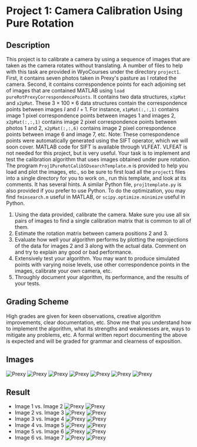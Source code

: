 # Project 1: Camera Calibration Using Pure Rotation

## Description

This project is to calibrate a camera by using  a sequence of images that are taken as the camera rotates without translating. A number of files to help with this task are provided in WyoCourses under the directory `project1`. First, it contains seven photos taken in Prexy's pasture as I rotated the  camera. Second, it contains correspondence points for each adjoining set of images that  are contained MATLAB using `load pureRotPrexyCorrespondencePoints`. It contains two data structures, `x1pMat` and `x2pMat`. These $3 \times 100 \times 6$ data structures contain the correspondence points between images $I$ and $I + 1$. For instance, `x1pMat(:,:,1)` contains image $1$ pixel correspondence points between images $1$ and images $2$, `x2pMat(:,:,1)` contains image 2 pixel correspondence points between photos 1 and 2, `x2pMat(:,:,6)` contains image 2 pixel correspondence points between image 6 and image 7, etc. Note: These correspondence points were automatically generated using the SIFT operator, which we will soon cover. MATLAB code for SIFT is available through VLFEAT. VLFEAT is not needed for this project, but is very useful. Your task is to implement and test   the calibration algorithm that uses images obtained under pure rotation. The program `Proj1PureRotCalib5DsearchTemplate.m` is provided to help you load and plot the images, etc., so be sure to first load all the `project1` files into a single directory for you to work on., run this template, and look at its comments. It has several hints. A similar Python file, `proj1template.py` is also provided if you prefer to use Python. To do the optimization, you may find `fminsearch.m` useful in MATLAB, or `scipy.optimize.minimize` useful in Python.

1. Using the data provided, calibrate the camera. Make sure you use all six pairs of images to find a single calibration matrix that is common to all of them.
2. Estimate the rotation matrix between camera positions 2 and 3.
3. Evaluate how well your algorithm performs by plotting the reprojections of the data for images 2 and 3 along with the actual data. Comment on and try to explain any good or bad performance.
4. Extensively test your  algorithm. You may want to produce simulated points with varying noise levels, use other correspondence points in the images, calibrate your own camera, etc.
5. Throughly document your algorithm, its performance, and  the results of your tests.

## Grading Scheme

High grades are given for keen observations, creative algorithm improvements, clear documentation, etc. Show me that you understand how to implement the algorithm, what its strengths and weaknesses are, ways to mitigate any problems, etc. A formal written report documenting the above is expected and will be graded for grammar and clearness of exposition.

## Images

![Prexy](data/prexy1.jpg)
![Prexy](data/prexy2.jpg)
![Prexy](data/prexy3.jpg)
![Prexy](data/prexy4.jpg)
![Prexy](data/prexy5.jpg)
![Prexy](data/prexy6.jpg)
![Prexy](data/prexy7.jpg)

## Result

* Image 1 vs. Image 2
  ![Prexy](output/prexy1_2.jpg)
  ![Prexy](output/prexy2_1.jpg)
* Image 2 vs. Image 3
  ![Prexy](output/prexy2_2.jpg)
  ![Prexy](output/prexy3_1.jpg)
* Image 3 vs. Image 4
  ![Prexy](output/prexy3_2.jpg)
  ![Prexy](output/prexy4_1.jpg)
* Image 4 vs. Image 5
  ![Prexy](output/prexy4_2.jpg)
  ![Prexy](output/prexy5_1.jpg)
* Image 5 vs. Image 6
  ![Prexy](output/prexy5_2.jpg)
  ![Prexy](output/prexy6_1.jpg)
* Image 6 vs. Image 7
  ![Prexy](output/prexy6_2.jpg)
  ![Prexy](output/prexy7_1.jpg)
